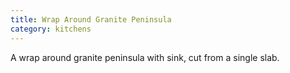 ```yaml
---
title: Wrap Around Granite Peninsula
category: kitchens
---
```


A wrap around granite peninsula with sink, cut from a single slab.
